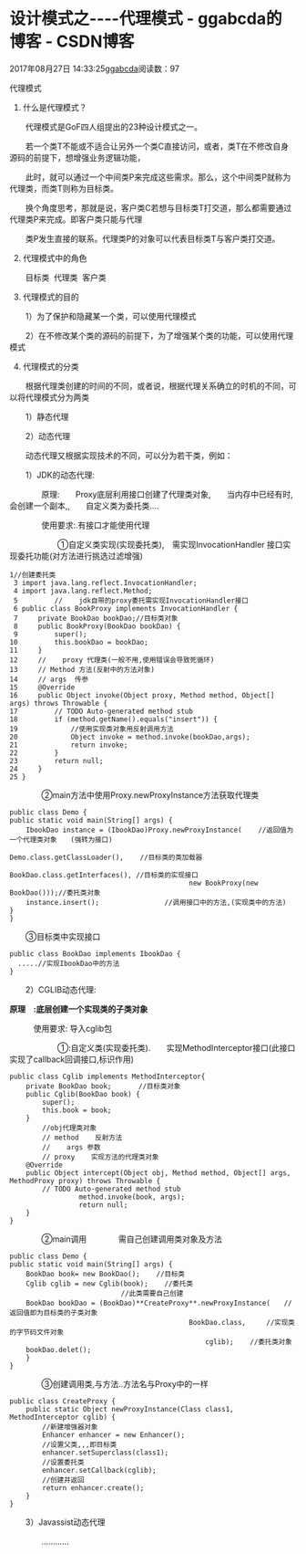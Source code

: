 # 设计模式之----代理模式 - ggabcda的博客 - CSDN博客





2017年08月27日 14:33:25[ggabcda](https://me.csdn.net/ggabcda)阅读数：97








代理模式

1. 什么是代理模式？

　　代理模式是GoF四人组提出的23种设计模式之一。

　　若一个类T不能或不适合让另外一个类C直接访问，或者，类T在不修改自身源码的前提下，想增强业务逻辑功能，

　　此时，就可以通过一个中间类P来完成这些需求。那么，这个中间类P就称为代理类，而类T则称为目标类。

　　换个角度思考，那就是说，客户类C若想与目标类T打交道，那么都需要通过代理类P来完成。即客户类只能与代理

　　类P发生直接的联系。代理类P的对象可以代表目标类T与客户类打交道。



2. 代理模式中的角色

　　目标类  代理类  客户类


3. 代理模式的目的

　　1）为了保护和隐藏某一个类，可以使用代理模式

　　2）在不修改某个类的源码的前提下，为了增强某个类的功能，可以使用代理模式


4. 代理模式的分类

　　根据代理类创建的时间的不同，或者说，根据代理关系确立的时机的不同，可以将代理模式分为两类

　　1）静态代理

　　2）动态代理

　　动态代理又根据实现技术的不同，可以分为若干类，例如：

　　1）JDK的动态代理:　

　　　　原理:　　Proxy底层利用接口创建了代理类对象,　　当内存中已经有时,会创建一个副本,,　　自定义类为委托类....　　

　　　　使用要求:.有接口才能使用代理　

　　　　　　①自定义类实现(实现委托类),　需实现InvocationHandler 接口实现委托功能(对方法进行挑选过滤增强)

```
1//创建委托类
 3 import java.lang.reflect.InvocationHandler;
 4 import java.lang.reflect.Method;
 5         //    jdk自带的proxy委托需实现InvocationHandler接口
 6 public class BookProxy implements InvocationHandler {
 7     private BookDao bookDao;//目标类对象
 8     public BookProxy(BookDao bookDao) {
 9         super();
10         this.bookDao = bookDao;
11     }
12     //    proxy 代理类(一般不用,使用错误会导致死循环)
13     // Method 方法(反射中的方法对象)
14     // args  传参
15     @Override
16     public Object invoke(Object proxy, Method method, Object[] args) throws Throwable {
17         // TODO Auto-generated method stub
18         if (method.getName().equals("insert")) {
19             //使用实现类对象用反射调用方法
20             Object invoke = method.invoke(bookDao,args);
21             return invoke;
22         }
23         return null;
24     }
25 }
```

　　　　②main方法中使用Proxy.newProxyInstance方法获取代理类

```
public class Demo {
public static void main(String[] args) {
    IbookDao instance = (IbookDao)Proxy.newProxyInstance(    //返回值为一个代理类对象　　(强转为接口)
                                            Demo.class.getClassLoader(),    //目标类的类加载器
                                            BookDao.class.getInterfaces(), //目标类的实现接口
                                            new BookProxy(new BookDao()));//委托类对象
    instance.insert();                //调用接口中的方法,(实现类中的方法)
}
}
```

　　③目标类中实现接口

```
public class BookDao implements IbookDao {
  .....//实现IbookDao中的方法  
}
```



　　2）CGLIB动态代理:　　

**原理　:底层创建一个实现类的子类对象**

　　　使用要求: 导入cglib包

　　　　　　①:自定义类(实现委托类).　　实现MethodInterceptor接口(此接口实现了callback回调接口,标识作用)

```
public class Cglib implements MethodInterceptor{
    private BookDao book;　　　　//目标类对象
    public Cglib(BookDao book) {
        super();
        this.book = book;
    }
        //obj代理类对象
        // method    反射方法
        //    args 参数
        // proxy    实现方法的代理类对象
    @Override
    public Object intercept(Object obj, Method method, Object[] args, MethodProxy proxy) throws Throwable {
        // TODO Auto-generated method stub
                 method.invoke(book, args);
                 return null;
    }
}
```

　　　　②main调用　　　　需自己创建调用类对象及方法

```
public class Demo {
public static void main(String[] args) {
    BookDao book= new BookDao();    //目标类
    Cglib cglib = new Cglib(book);    //委托类
                        　　//此类需要自己创建    
    BookDao bookDao = (BookDao)**CreateProxy**.newProxyInstance(　　//返回值即为目标类的子类对象
                                            BookDao.class,     //实现类的字节码文件对象
                                                cglib);    //委托类对象
    bookDao.delet();
    }
}
```

　　　　③创建调用类,与方法..方法名与Proxy中的一样

```
public class CreateProxy {
    public static Object newProxyInstance(Class class1, MethodInterceptor cglib) {
        //新建增强器对象
        Enhancer enhancer = new Enhancer();
        //设置父类,,,即目标类
        enhancer.setSuperclass(class1);
        //设置委托类
        enhancer.setCallback(cglib);
        //创建并返回
        return enhancer.create();
    }
}
```





　　3）Javassist动态代理

　　　　............







